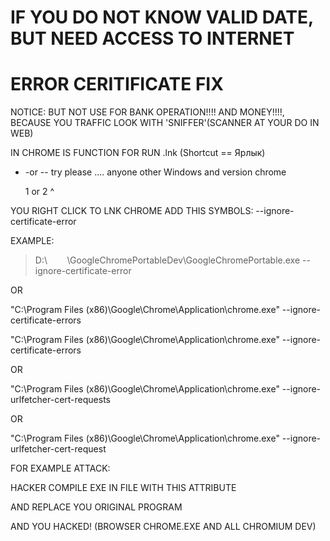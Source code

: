 # IF YOU DO NOT KNOW VALID DATE, BUT NEED ACCESS TO INTERNET
# ERROR CERITIFICATE FIX
NOTICE: BUT NOT USE FOR BANK OPERATION!!!! AND MONEY!!!!, BECAUSE YOU TRAFFIC LOOK WITH 'SNIFFER'(SCANNER AT YOUR DO IN WEB)

IN CHROME IS FUNCTION FOR RUN .lnk (Shortcut == Ярлык)
 
- -or -- try please .... anyone other Windows and version chrome
  
    1  or 2 ^



YOU RIGHT CLICK TO LNK CHROME ADD THIS SYMBOLS: --ignore-certificate-error

EXAMPLE:

> D:\        \GoogleChromePortableDev\GoogleChromePortable.exe --ignore-certificate-error



OR

"C:\Program Files (x86)\Google\Chrome\Application\chrome.exe" --ignore-certificate-errors


"C:\Program Files (x86)\Google\Chrome\Application\chrome.exe" --ignore-certificate-errors

OR

"C:\Program Files (x86)\Google\Chrome\Application\chrome.exe" --ignore-urlfetcher-cert-requests



OR

"C:\Program Files (x86)\Google\Chrome\Application\chrome.exe" --ignore-urlfetcher-cert-request


FOR EXAMPLE ATTACK: 

HACKER COMPILE EXE IN FILE WITH THIS ATTRIBUTE

AND REPLACE YOU ORIGINAL PROGRAM

AND YOU HACKED! (BROWSER CHROME.EXE AND ALL CHROMIUM DEV)
